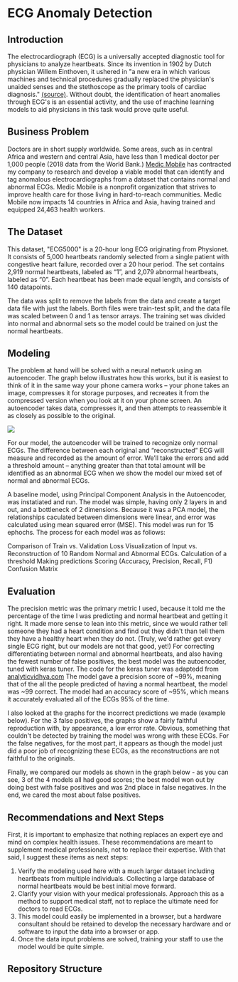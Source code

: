 # ECG Anomaly Detection

## Introduction

The electrocardiograph (ECG) is a universally accepted diagnostic tool for physicians to analyze heartbeats.  Since its invention in 1902 by Dutch physician Willem Einthoven, it ushered in "a new era in which various machines and technical procedures gradually replaced the physician's unaided senses and the stethoscope as the primary tools of cardiac diagnosis." [ (source)](https://pubmed.ncbi.nlm.nih.gov/8184849/#:~:text=The%20invention%20of%20the%20electrocardiograph,arrhythmias%20and%20acute%20myocardial%20infarction.). Without doubt, the identification of heart anomalies through ECG's is an essential activity, and the use of machine learning models to aid physicians in this task would prove quite useful.

## Business Problem

Doctors are in short supply worldwide.  Some areas, such as in central Africa and western and central Asia, have less than 1 medical doctor per 1,000 people (2018 data from the World Bank.)  [Medic Mobile](https://medic.org/) has contracted my company to research and develop a viable model that can identify and tag anomalous electrocardiographs from a dataset that contains normal and abnormal ECGs.  Medic Mobile is a nonprofit organization that strives to improve health care for those living in hard-to-reach communities.  Medic Mobile now impacts 14 countries in Africa and Asia, having trained and equipped 24,463 health workers.

## The Dataset

This dataset, "ECG5000" is a 20-hour long ECG originating from Physionet. It consists of 5,000 heartbeats randomly selected from a single patient with congestive heart failure, recorded over a 20 hour period.  The set contains 2,919 normal heartbeats, labeled as “1”, and 2,079 abnormal heartbeats, labeled as “0”.  Each heartbeat has been made equal length, and consists of 140 datapoints.

The data was split to remove the labels from the data and create a target data file with just the labels.  Borth files were train-test split, and the data file was scaled between 0 and 1 as tensor arrays.  The training set was divided into normal and abnormal sets so the model could be trained on just the normal heartbeats.

## Modeling
The problem at hand will be solved with a neural network using an autoencoder.  The graph below illustrates how this works, but it is easiest to think of it in the same way your phone camera works – your phone takes an image, compresses it for storage purposes, and recreates it from the compressed version when you look at it on your phone screen.  An autoencoder takes data, compresses it, and then attempts to reassemble it as closely as possible to the original.

![](https://user-images.githubusercontent.com/89176309/156230964-139eea97-a9c8-4da3-b39d-7e05ef0fbd56.png)

For our model, the autoencoder will be trained to recognize only normal ECGs.  The difference between each original and “reconstructed” ECG will measure and recorded as the amount of error.  We’ll take the errors and add a threshold amount – anything greater than that total amount will be identified as an abnormal ECG when we show the model our mixed set of normal and abnormal ECGs.

A baseline model, using Principal Component Analysis in the Autoencoder, was instatiated and run.  The model was simple, having only 2 layers in and out, and a bottleneck of 2 dimensions.  Because it was a PCA model, the relationships caculated between dimensions were linear, and error was calculated using mean squared error (MSE).  This model was run for 15 ephochs.  The process for each model was as follows:

Comparison of Train vs. Validation Loss
Visualization of Input vs. Reconstruction of 10 Random Normal and Abnormal ECGs.
Calculation of a threshold
Making predictions
Scoring (Accuracy, Precision, Recall, F1)
Confusion Matrix

## Evaluation
The precision metric was the primary metric I used, because it told me the percentage of the time I was predicting and normal heartbeat and getting it right.  It made more sense to lean into this metric, since we would rather tell someone they had a heart condition and find out they didn't than tell them they have a healthy heart when they do not.  (Truly, we'd rather get every single ECG right, but our models are not that good, yet!)  For correcting differentiating between normal and abnormal heartbeats, and also having the fewest number of false positives, the best model was the autoencoder, tuned with keras tuner.  The code for the keras tuner was adaptedd from [analyticvidhya.com](https://www.analyticsvidhya.com/blog/2021/05/anomaly-detection-using-autoencoders-a-walk-through-in-python/)  The model gave a precision score of ~99%, meaning that of the all the people predicted of having a normal heartbeat, the model was ~99 correct.  The model had an accuracy score of ~95%, which means it accurately evaluated all of the ECGs 95% of the time.  

I also looked at the graphs for the incorrect predictions we made (example below). For the 3 false positives, the graphs show a fairly faithful reproduction with, by appearance, a low error rate.  Obvious, something that couldn't be detected by training the model was wrong with these ECGs.  For the false negatives, for the most part, it appears as though the model just did a poor job of recognizing these ECGs, as the reconstructions are not faithful to the originals.

Finally, we compared our models as shown in the graph below - as you can see, 3 of the 4 models all had good scores; the best model won out by doing best with false positives and was 2nd place in false negatives.  In the end, we cared the most about false positives.

## Recommendations and Next Steps
First, it is important to emphasize that nothing replaces an expert eye and mind on complex health issues.  These recommendations are meant to supplement medical professionals, not to replace their expertise.  With that said, I suggest these items as next steps:

1. Verify the modeling used here with a much larger dataset including heartbeats from multiple individuals.  Collecting a large database of normal heartbeats would be best initial move forward.
2. Clarify your vision with your medical professionals.  Approach this as a method to support medical staff, not to replace the ultimate need for doctors to read ECGs.
3. This model could easily be implemented in a browser, but a hardware consultant should be retained to develop the necessary hardware and or software to input the data into a browser or app.  
4. Once the data input problems are solved, training your staff to use the model would be quite simple.
## Repository Structure
